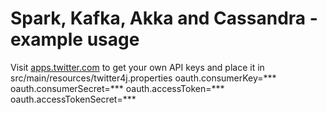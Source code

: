 # Spark, Kafka, Akka and Cassandra - example usage

Visit [apps.twitter.com](https://apps.twitter.com) to get your own API keys and place it in 
src/main/resources/twitter4j.properties
oauth.consumerKey=***
oauth.consumerSecret=***
oauth.accessToken=***
oauth.accessTokenSecret=***
